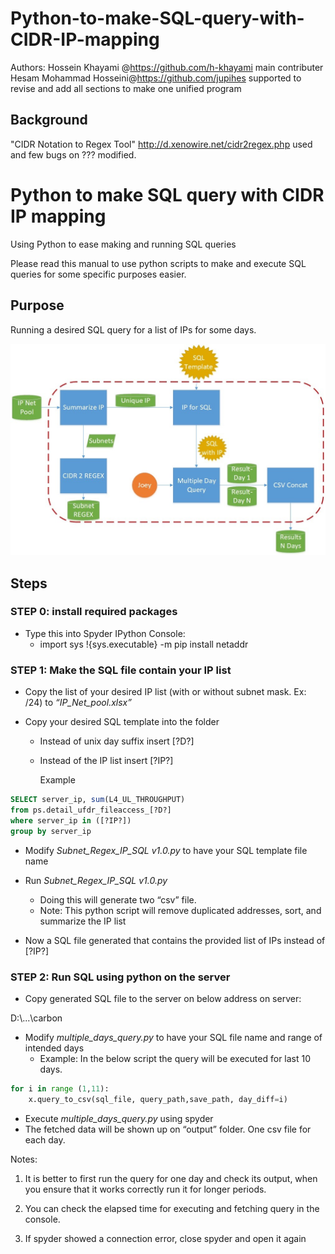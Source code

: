 # Python-to-make-SQL-query-with-CIDR-IP-mapping

Authors: 
Hossein Khayami @https://github.com/h-khayami main contributer <br>
Hesam Mohammad Hosseini@https://github.com/jupihes supported to revise and add all sections to make one unified program <br>

## Background


"CIDR Notation to Regex Tool" http://d.xenowire.net/cidr2regex.php used and few bugs on ??? modified.


# Python to make SQL query with CIDR IP mapping

Using Python to ease making and running SQL queries

Please read this manual to use python scripts to make and execute SQL queries for some specific purposes easier.
## Purpose
Running a desired SQL query for a list of IPs for some days.

![Schematic](https://github.com/jupihes/Python-to-make-SQL-query-with-CIDR-IP-mapping/blob/main/schematic%20of%20workflow.jpg)

## Steps

### STEP 0:  install required packages

- Type this into Spyder IPython Console:
  - import sys
    !{sys.executable} -m pip install netaddr

### **STEP 1:** Make the SQL file contain your IP list 

- Copy the list of your desired IP list (with or without subnet mask. Ex: /24) to *“IP_Net_pool.xlsx”*

- Copy your desired SQL template into the folder

  - Instead of unix day suffix insert [?D?]

  - Instead of the IP list insert [?IP?]

    Example

```sql
SELECT server_ip, sum(L4_UL_THROUGHPUT)
from ps.detail_ufdr_fileaccess_[?D?] 
where server_ip in ([?IP?])
group by server_ip
```

 

- Modify *Subnet_Regex_IP_SQL v1.0.py* to have your SQL template file name
- Run *Subnet_Regex_IP_SQL v1.0.py*
  - Doing this will generate two “csv” file. 
  - Note: This python script will remove duplicated addresses, sort, and summarize the IP list

- Now a SQL file generated that contains the provided list of IPs instead of [?IP?]

 

### **STEP 2:** Run SQL using python on the server

- Copy generated SQL file to the server on below address on server:

D:\\...\carbon

- Modify *multiple_days_query.py* to have your SQL file name and range of intended days
  - Example: In the below script the query will be executed for last 10 days.

```python
for i in range (1,11):     
    x.query_to_csv(sql_file, query_path,save_path, day_diff=i)
```

- Execute *multiple_days_query.py* using spyder 
- The fetched data will be shown up on “output” folder. One csv file for each day.

Notes:

1. It is better to first run the query for one day and check its output, when you ensure that it works correctly run it for longer periods.

2. You can check the elapsed time for executing and fetching query in the console.

3. If spyder showed a connection error, close spyder and open it again

 
